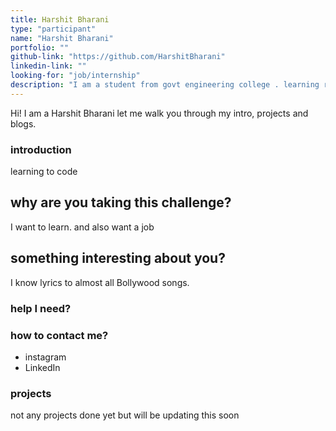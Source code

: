 ```yaml
---
title: Harshit Bharani
type: "participant"
name: "Harshit Bharani"
portfolio: ""
github-link: "https://github.com/HarshitBharani"
linkedin-link: ""
looking-for: "job/internship"
description: "I am a student from govt engineering college . learning react and javascript"
---
```


Hi! I am a Harshit Bharani let me walk you through my intro, projects and blogs.

### introduction

learning to code

## why are you taking this challenge?


I want to learn.
and also want a job 

## something interesting about you?

I know lyrics to almost all Bollywood songs.

### help I need?



### how to contact me?

- instagram
- LinkedIn

### projects

not any  projects done yet but will be updating this soon

